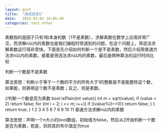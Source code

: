 ```yaml
---
layout: post
title:  "测试日志1"
date:   2015-01-01 16:05:40
categories: test other
---
```

素数指的是因子只有1和本身的数（1不是素数），求解素数在数学上应用非常广泛，而求解n以内的素数也是我们编程时常遇到的问题，在这个问题上，筛选法求解素数运行得非常快。下面首先介绍如何判断一个是不是素数，然后介绍用普通方法求n以内的素数，接着是筛选法求n以内的素数，最后是两种算法的运行时间比较

判断一个数是不是素数

算法思想：判断小于等于一个数的平方的所有大于1的整数是不是能整除这个数，如果能，则表明这个数不是素数；反之，则是素数。

//判断一个数是否为素数 
bool isPlain(int value){
    int m = sqrt(value);
    if (value < 2) return false;
    for (int i = 2; i <= m; i++){
        if ((value%i)==0){
            return false;
        }
    }
    return true;
}
1
2
3
4
5
6
7
8
9
10
11
普通方法求解n以内的素数

算法思想：声明一个n大小的bool数组，初始值为false，然后从2开始判断一个数是否为素数，若是，则将其的布尔值定为true